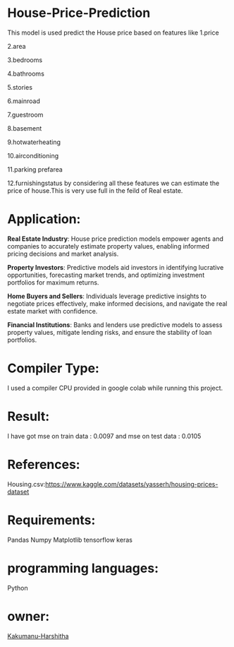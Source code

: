 # House-Price-Prediction
This model is used predict the House price based on features like
1.price

2.area

3.bedrooms

4.bathrooms

5.stories

6.mainroad

7.guestroom

8.basement

9.hotwaterheating

10.airconditioning

11.parking	prefarea

12.furnishingstatus
by considering all these features we can estimate the price of house.This is very use full in the feild of Real estate.
# Application:
**Real Estate Industry**: House price prediction models empower agents and companies to accurately estimate property values, enabling informed pricing decisions and market analysis.

**Property Investors**: Predictive models aid investors in identifying lucrative opportunities, forecasting market trends, and optimizing investment portfolios for maximum returns.

**Home Buyers and Sellers**: Individuals leverage predictive insights to negotiate prices effectively, make informed decisions, and navigate the real estate market with confidence.

**Financial Institutions**: Banks and lenders use predictive models to assess property values, mitigate lending risks, and ensure the stability of loan portfolios.

# Compiler Type:
I used a compiler CPU provided in google colab while running this project.
# Result:
I have got mse on train data : 0.0097 and mse on test data : 0.0105
# References:
Housing.csv:https://www.kaggle.com/datasets/yasserh/housing-prices-dataset
# Requirements:
Pandas 
Numpy
Matplotlib
tensorflow
keras
# programming languages:
Python
# owner:
[Kakumanu-Harshitha](https://github.com/Kakumanu-Harshitha)

